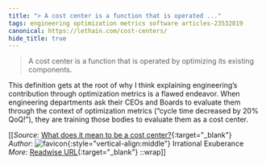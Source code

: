 ```yaml
---
title: "> A cost center is a function that is operated ..."
tags: engineering optimization metrics software articles-23532819
canonical: https://lethain.com/cost-centers/
hide_title: true
---
```


> A cost center is a function that is operated by optimizing its existing components.

This definition gets at the root of why I think explaining engineering’s contribution through optimization metrics is a flawed endeavor. When engineering departments ask their CEOs and Boards to evaluate them through the context of optimization metrics (“cycle time decreased by 20% QoQ!”), they are training those bodies to evaluate them as a cost center.


[[_Source_: [What does it mean to be a cost center?](https://lethain.com/cost-centers/){:target="_blank"}<br>
_Author_: ![favicon](https://s2.googleusercontent.com/s2/favicons?domain=lethain.com){:style="vertical-align:middle"} Irrational Exuberance<br>
_More_: [Readwise URL](https://readwise.io/open/460861687){:target="_blank"}
::wrap]]